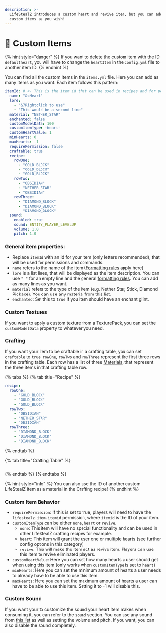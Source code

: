 ```yaml
---
description: >-
  LifeStealZ introduces a custom heart and revive item, but you can add as many
  custom items as you wish!
---
```


# 💎 Custom Items

{% hint style="danger" %}
If you want to delete the custom item with the ID `defaultheart`, you will have to change the `heartItem` in the `config.yml` file to another item ID.
{% endhint %}

You can find all the custom items in the `items.yml` file. Here you can add as many items as you want. Each item follows this pattern:

```yaml
itemId: # <- This is the item id that can be used in recipes and for permissions
  name: "&cHeart"
  lore:
    - "&7Rightclick to use"
    - "This would be a second line"
  material: "NETHER_STAR"
  enchanted: false
  customModelData: 100
  customItemType: "heart"
  customHeartValue: 1
  minHearts: 0
  maxHearts: -1
  requirePermission: false
  craftable: true
  recipe:
    rowOne:
      - "GOLD_BLOCK"
      - "GOLD_BLOCK"
      - "GOLD_BLOCK"
    rowTwo:
      - "OBSIDIAN"
      - "NETHER_STAR"
      - "OBSIDIAN"
    rowThree:
      - "DIAMOND_BLOCK"
      - "DIAMOND_BLOCK"
      - "DIAMOND_BLOCK"
  sound:
    enabled: true
    sound: ENTITY_PLAYER_LEVELUP
    volume: 1.0
    pitch: 1.0
```

### General item properties:

* Replace `itemId` with an id for your item (only letters recommended), that will be used for permissions and commands.
* `name` refers to the name of the item ([Formatting rules](messages.md#formatting) apply here)
* `lore` is a list lines, that will be displayed as the item description. You can use `" "` for an empty line and the general [formatting rules](messages.md#formatting). You can add as many lines as you want.
* `material` refers to the type of the item (e.g. Nether Star, Stick, Diamond Pickaxe). You can use any material from [this list](https://hub.spigotmc.org/javadocs/bukkit/org/bukkit/Material.html).
* `enchanted`: Set this to `true` if you item should have an enchant glint.

### Custom Textures

If you want to apply a custom texture from a TexturePack, you can set the `customModelData` property to whatever you need.

### Crafting

If you want your item to be craftable in a crafting table, you can set `craftable` to `true`. `rowOne`, `rowTwo` and `rowThree` represent the first three rows in the crafting table. Each row has a list of three [Materials](https://hub.spigotmc.org/javadocs/bukkit/org/bukkit/Material.html), that represent the three items in that crafting table row.

{% tabs %}
{% tab title="Recipe" %}
```yaml
recipe:
  rowOne:
    - "GOLD_BLOCK"
    - "GOLD_BLOCK"
    - "GOLD_BLOCK"
  rowTwo:
    - "OBSIDIAN"
    - "NETHER_STAR"
    - "OBSIDIAN"
  rowThree:
    - "DIAMOND_BLOCK"
    - "DIAMOND_BLOCK"
    - "DIAMOND_BLOCK"
```
{% endtab %}

{% tab title="Crafting Table" %}
<figure><img src="../.gitbook/assets/crafting-grid(1).png" alt=""><figcaption></figcaption></figure>
{% endtab %}
{% endtabs %}

{% hint style="info" %}
You can also use the ID of another custom LifeStealZ item as a material in the Crafting recipe!
{% endhint %}

### Custom Item Behavior

* `requirePermission`: If this is set to true, players will need to have the `lifestealz.item.itemid` permission, where `itemid` is the ID of your item.
* `customItemType` can be either `none`, `heart` or `revive`.
  * `none`: This item will have no special functionality and can be used in other LifeStealZ crafting recipes for example.
  * `heart`: This item will grant the user one or multiple hearts (see further config options in this category)
  * `revive`: This will make the item act as revive item. Players can use this item to revive eliminated players.
* `customHeartValue`: Here you can set how many hearts a user should get when using this item (only works when `customItemType` is set to `heart`)
* `minHearts`: Here you can set the minimum amount of hearts a user needs to already have to be able to use this item.
* `maxHearts`: Here you can set the maximum amount of hearts a user can have to be able to use this item. Setting it to -1 will disable this.

### Custom Sound

If you want your to customize the sound your heart item makes when consuming it, you can refer to the `sound` section. You can use any sound from [this list](https://hub.spigotmc.org/javadocs/bukkit/org/bukkit/Sound.html) as well as setting the volume and pitch. If you want, you can also disable the sound completely.
